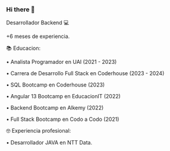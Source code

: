 ### Hi there 👋

Desarrollador Backend 💻 

+6 meses de experiencia.

📚 Educacion:

• Analista Programador en UAI (2021 - 2023)

• Carrera de Desarrollo Full Stack en Coderhouse (2023 - 2024)

• SQL Bootcamp en Coderhouse (2023)

• Angular 13 Bootcamp en EducacionIT (2022)

• Backend Bootcamp en Alkemy (2022)

• Full Stack Bootcamp en Codo a Codo (2021)

🤓 Experiencia profesional:

• Desarrollador JAVA en NTT Data.


